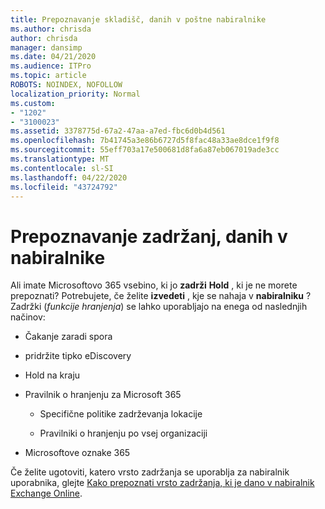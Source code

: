 ```yaml
---
title: Prepoznavanje skladišč, danih v poštne nabiralnike
ms.author: chrisda
author: chrisda
manager: dansimp
ms.date: 04/21/2020
ms.audience: ITPro
ms.topic: article
ROBOTS: NOINDEX, NOFOLLOW
localization_priority: Normal
ms.custom:
- "1202"
- "3100023"
ms.assetid: 3378775d-67a2-47aa-a7ed-fbc6d0b4d561
ms.openlocfilehash: 7b41745a3e86b6727d5f8fac48a33ae8dce1f9f8
ms.sourcegitcommit: 55eff703a17e500681d8fa6a87eb067019ade3cc
ms.translationtype: MT
ms.contentlocale: sl-SI
ms.lasthandoff: 04/22/2020
ms.locfileid: "43724792"
---
```

# <a name="identify-holds-placed-on-mailboxes"></a>Prepoznavanje zadržanj, danih v nabiralnike

Ali imate Microsoftovo 365 vsebino, ki jo **zadrži** **Hold** , ki je ne morete prepoznati? Potrebujete, če želite **izvedeti** , kje se nahaja v **nabiralniku** ? Zadržki (*funkcije hranjenja*) se lahko uporabljajo na enega od naslednjih načinov:
  
- Čakanje zaradi spora

- pridržite tipko eDiscovery

- Hold na kraju

- Pravilnik o hranjenju za Microsoft 365 

  - Specifične politike zadrževanja lokacije

  - Pravilniki o hranjenju po vsej organizaciji

- Microsoftove oznake 365

Če želite ugotoviti, katero vrsto zadržanja se uporablja za nabiralnik uporabnika, glejte [Kako prepoznati vrsto zadržanja, ki je dano v nabiralnik Exchange Online](https://docs.microsoft.com/office365/securitycompliance/identify-a-hold-on-an-exchange-online-mailbox).
